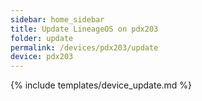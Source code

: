 ```yaml
---
sidebar: home_sidebar
title: Update LineageOS on pdx203
folder: update
permalink: /devices/pdx203/update
device: pdx203
---
```

{% include templates/device_update.md %}
